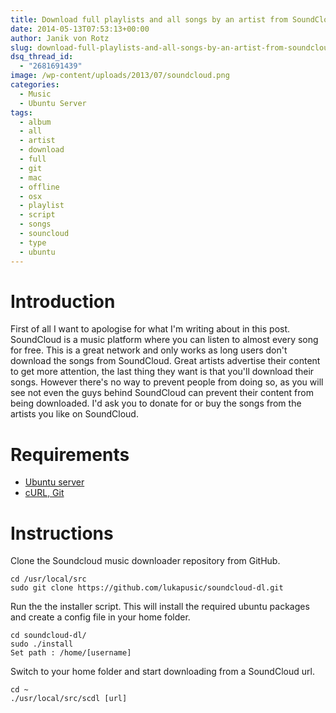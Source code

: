 ```yaml
---
title: Download full playlists and all songs by an artist from SoundCloud
date: 2014-05-13T07:53:13+00:00
author: Janik von Rotz
slug: download-full-playlists-and-all-songs-by-an-artist-from-soundcloud
dsq_thread_id:
  - "2681691439"
image: /wp-content/uploads/2013/07/soundcloud.png
categories:
  - Music
  - Ubuntu Server
tags:
  - album
  - all
  - artist
  - download
  - full
  - git
  - mac
  - offline
  - osx
  - playlist
  - script
  - songs
  - souncloud
  - type
  - ubuntu
---
```

# Introduction

First of all I want to apologise for what I'm writing about in this post.
SoundCloud is a music platform where you can listen to almost every song for free.
This is a great network and only works as long users don't download the songs from SoundCloud.
Great artists advertise their content to get more attention, the last thing they want is that you'll download their songs.
However there's no way to prevent people from doing so, as you will see not even the guys behind SoundCloud can prevent their content from being downloaded.
I'd ask you to donate for or buy the songs from the artists you like on SoundCloud.
<!--more-->
# Requirements

* [Ubuntu server](https://janikvonrotz.ch/2014/03/13/deploy-ubuntu-server/)
* [cURL, Git](https://janikvonrotz.ch/2014/03/25/install-ubuntu-packages/)

# Instructions

Clone the Soundcloud music downloader repository from GitHub.

	cd /usr/local/src
	sudo git clone https://github.com/lukapusic/soundcloud-dl.git

Run the the installer script. This will install the required ubuntu packages and create a config file in your home folder.

	cd soundcloud-dl/
	sudo ./install
	Set path : /home/[username]

Switch to your home folder and start downloading from a SoundCloud url.

	cd ~
	./usr/local/src/scdl [url]

